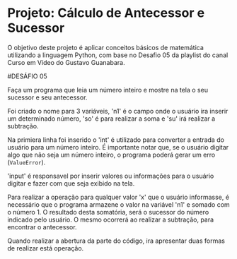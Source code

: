 # Projeto: Cálculo de Antecessor e Sucessor

O objetivo deste projeto é aplicar conceitos básicos de matemática utilizando a linguagem Python, com base no Desafio 05 da playlist do canal Curso em Vídeo do Gustavo Guanabara.

#DESÁFIO 05

Faça um programa que leia um número inteiro e mostre na tela o seu sucessor e seu antecessor.

Foi criado o nome para 3 variáveis, 'n1' é o campo onde o usuário ira inserir um determinado número, 'so' é para realizar a soma e 'su' irá realizar a subtração.

Na primiera linha foi inserido o 'int' é utilizado para converter a entrada do usuário para um número inteiro. É importante notar que, se o usuário digitar algo que não seja um número inteiro, o programa poderá gerar um erro (`ValueError`). 

'input' é responsavel por inserir valores ou informações para o usuário digitar e fazer com que seja exibido na tela. 

Para realizar a operação para qualquer valor 'x' que o usuário informasse, é necessário que o programa armazene o valor na variável 'n1' e somado com o número 1. O resultado desta somatória, será o sucessor do número indicado pelo usuário.
O mesmo ocorrerá ao realizar a subtração, para encontrar o antecessor. 

Quando realizar a abertura da parte do código, ira apresentar duas formas de realizar está operação. 


